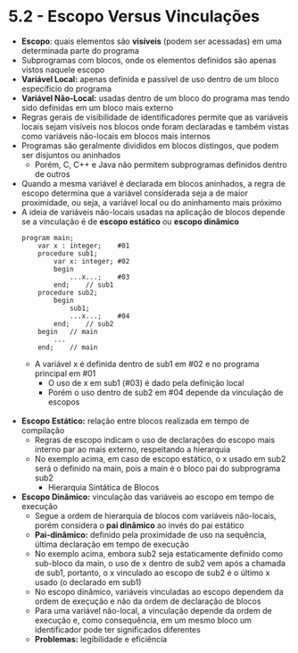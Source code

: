 # 5.2 - Escopo Versus Vinculações

* **Escopo**: quais elementos são **visíveis** (podem ser acessadas) em uma determinada parte do programa
* Subprogramas com blocos, onde os elementos definidos são apenas vistos naquele escopo
* **Variável Local:** apenas definida e passível de uso dentro de um bloco específicio do programa
* **Variável Não-Local:** usadas dentro de um bloco do programa mas tendo sido definidas em um bloco mais externo
* Regras gerais de visibilidade de identificadores permite que as variáveis locais sejam visíveis nos blocos onde foram declaradas e também vistas como variáveis não-locais em blocos mais internos
* Programas são geralmente divididos em blocos distingos, que podem ser disjuntos ou aninhados
    * Porém, C, C++ e Java não permitem subprogramas definidos dentro de outros
* Quando a mesma variável é declarada em blocos aninhados, a regra de escopo determina que a variável considerada seja a de maior proximidade, ou seja, a variável local ou do aninhamento mais próximo
* A ideia de variáveis não-locais usadas na aplicação de blocos depende se a vinculação é de **escopo estático** ou **escopo dinâmico**
    ```
    program main;
        var x : integer;    #01
        procedure sub1;
            var x: integer; #02
            begin
                ...x...;    #03
            end;    // sub1
        procedure sub2;
            begin
                sub1;
                ...x...;    #04
            end;    // sub2
        begin   // main
            ...
        end;    // main
    ```
    * A variável x é definida dentro de sub1 em #02 e no programa principal em #01
        * O uso de x em sub1 (#03) é dado pela definição local
        * Porém o uso dentro de sub2 em #04 depende da vinculação de escopos
<br><br>
* **Escopo Estático:** relação entre blocos realizada em tempo de compilação
    * Regras de escopo indicam o uso de declarações do escopo mais interno par ao mais externo, respeitando a hierarquia
    * No exemplo acima, em caso de escopo estático, o x usado em sub2 será o definido na main, pois a main é o bloco pai do subprograma sub2
        * Hierarquia Sintática de Blocos
* **Escopo Dinâmico:** vinculação das variáveis ao escopo em tempo de execução
    * Segue a ordem de hierarquia de blocos com variáveis não-locais, porém considera o **pai dinâmico** ao invés do pai estático
    * **Pai-dinâmico:** definido pela proximidade de uso na sequência, última declaração em tempo de execução
    * No exemplo acima, embora sub2 seja estaticamente definido como sub-bloco da main, o uso de x dentro de sub2 vem após a chamada de sub1, portanto, o x vinculado ao escopo de sub2 é o último x usado (o declarado em sub1)
    * No escopo dinâmico, variáveis vinculadas ao escopo dependem da ordem de exeçução e não da ordem de declaração de blocos
    * Para uma variável não-local, a vinculação depende da ordem de execução e, como consequência, em um mesmo bloco um identificador pode ter significados diferentes
    * **Problemas:** legibilidade e eficiência